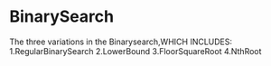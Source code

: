 # BinarySearch
The three variations in the Binarysearch,WHICH INCLUDES:
1.RegularBinarySearch
2.LowerBound
3.FloorSquareRoot
4.NthRoot


